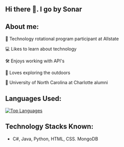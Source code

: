 ## Hi there 👋. I go by Sonar

## About me: 
:briefcase: Technology rotational program participant at Allstate

:computer: Likes to learn about technology

:hammer_and_wrench: Enjoys working with API's

:fallen_leaf: Loves exploring the outdoors

:office: University of North Carolina at Charlotte alumni

## Languages Used: 
[![Top Languages](https://github-readme-stats.vercel.app/api/top-langs/?username=sonearsonar)](https://github.com/SoNearSonar?tab=repositories)

## Technology Stacks Known: 
- C#, Java, Python, HTML, CSS. MongoDB
